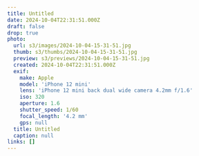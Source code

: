 ```yaml
---
title: Untitled
date: 2024-10-04T22:31:51.000Z
draft: false
drop: true
photo:
  url: s3/images/2024-10-04-15-31-51.jpg
  thumb: s3/thumbs/2024-10-04-15-31-51.jpg
  preview: s3/previews/2024-10-04-15-31-51.jpg
  created: 2024-10-04T22:31:51.000Z
  exif:
    make: Apple
    model: 'iPhone 12 mini'
    lens: 'iPhone 12 mini back dual wide camera 4.2mm f/1.6'
    iso: 320
    aperture: 1.6
    shutter_speed: 1/60
    focal_length: '4.2 mm'
    gps: null
  title: Untitled
  caption: null
links: []
---
```


